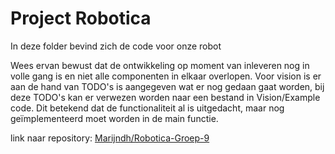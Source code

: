 # Project Robotica

In deze folder bevind zich de code voor onze robot 

Wees ervan bewust dat de ontwikkeling op moment van inleveren nog in volle gang is en niet alle componenten in elkaar overlopen.
Voor vision is er aan de hand van TODO's is aangegeven wat er nog gedaan gaat worden, bij deze TODO's kan er verwezen worden naar een bestand in Vision/Example code.
Dit betekend dat de functionaliteit al is uitgedacht, maar nog geïmplementeerd moet worden in de main functie. 

link naar repository: [Marijndh/Robotica-Groep-9](https://github.com/Marijndh/Robotica-Groep-9)
